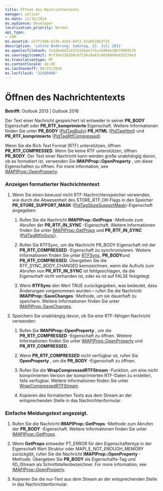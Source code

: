 ```yaml
---
title: Öffnen des Nachrichtentexts
manager: soliver
ms.date: 11/16/2014
ms.audience: Developer
localization_priority: Normal
api_type:
- COM
ms.assetid: e37fc9d8-433b-41b4-84f2-42a952063f35
description: 'Letzte Änderung: Samstag, 23. Juli 2011'
ms.openlocfilehash: 7a2dbe8d2143fd330ae1f5ca5804e30b79909576
ms.sourcegitcommit: 0cf39e5382b8c6f236c8a63c6036849ed3527ded
ms.translationtype: MT
ms.contentlocale: de-DE
ms.lasthandoff: 08/23/2018
ms.locfileid: "22569408"
---
```

# <a name="opening-message-text"></a>Öffnen des Nachrichtentexts

**Betrifft**: Outlook 2013 | Outlook 2016 
  
Der Text einer Nachricht gespeichert ist entweder in seiner **PR\_BODY** Eigenschaft oder **PR\_RTF\_komprimierte** Eigenschaft. Weitere Informationen finden Sie unter **PR\_BODY** ([PidTagBody](pidtagbody-canonical-property.md)) **PR\_HTML** ([PidTagHtml](pidtaghtml-canonical-property.md)) und **PR\_RTF\_komprimierte** ([PidTagRtfCompressed](pidtagrtfcompressed-canonical-property.md)). 

Wenn Sie die Rich Text Format (RTF) unterstützen, öffnen **PR\_RTF_COMPRESSED**. Wenn Sie keine RTF unterstützen, öffnen **PR\_BODY**. Der Text einer Nachricht kann werden große unabhängig davon, ob es formatiert ist, verwenden Sie **IMAPIProp::OpenProperty** , um diese Eigenschaften zu öffnen. For more information, see [IMAPIProp::OpenProperty](imapiprop-openproperty.md).
  
### <a name="to-display-formatted-message-text"></a>Anzeigen formatierter Nachrichtentext
  
1. Wenn Sie einen bewusst nicht RTF-Nachrichtenspeicher verwenden, wie durch die Abwesenheit des STORE_RTF_OK-Flags in den Speicher **PR_STORE_SUPPORT_MASK** ([PidTagStoreSupportMask](pidtagstoresupportmask-canonical-property.md))-Eigenschaft angegeben:
    
    1. Rufen Sie die Nachricht **IMAPIProp::GetProps** -Methode zum Abrufen der **PR_RTF_IN_SYNC** -Eigenschaft. Weitere Informationen finden Sie unter [IMAPIProp::GetProps](imapiprop-getprops.md) und **PR_RTF_IN_SYNC** ([PidTagRtfInSync](pidtagrtfinsync-canonical-property.md)).
        
    2. Rufen Sie RTFSync, um die Nachricht PR_BODY-Eigenschaft mit der **PR_RTF_COMPRESSED** -Eigenschaft zu synchronisieren. Weitere Informationen finden Sie unter [RTFSync](rtfsync.md), **PR_BODY**und **PR_RTF_COMPRESSED**. Übergeben Sie die RTF_SYNC_BODY_CHANGED kennzeichnen, wenn die Aufrufs zum Abrufen von **PR_RTF_IN_SYNC** ist fehlgeschlagen, da die Eigenschaft nicht vorhanden ist, oder es ist auf FALSE festgelegt. 
        
    3. Wenn **RTFSync** den Wert TRUE zurückgegeben, was bedeutet, dass Änderungen vorgenommen wurden – rufen Sie die Nachricht **IMAPIProp::SaveChanges** -Methode, um sie dauerhaft zu speichern. Weitere Informationen finden Sie unter [IMAPIProp::SaveChanges](imapiprop-savechanges.md).
    
2. Speichern Sie unabhängig davon, ob Sie eine RTF-fähigen Nachricht verwenden:
    
    1. Rufen Sie **IMAPIProp::OpenProperty** , um die **PR_RTF_COMPRESSED** -Eigenschaft zu öffnen. Weitere Informationen finden Sie unter [IMAPIProp::OpenProperty](imapiprop-openproperty.md) und **PR_RTF_COMPRESSED**.
        
    2. Wenn **PR_RTF_COMPRESSED** nicht verfügbar ist, rufen Sie **OpenProperty** , um die **PR_BODY** -Eigenschaft zu öffnen. 
        
    3. Rufen Sie die **WrapCompressedRTFStream** -Funktion, um eine nicht komprimierten Version der komprimierten RTF-Daten zu erstellen, falls verfügbar. Weitere Informationen finden Sie unter [WrapCompressedRTFStream](wrapcompressedrtfstream.md).
        
    4. Kopieren des formatierten Texts aus dem Stream an der entsprechenden Stelle in das Nachrichtenformular. 
    
### <a name="to-display-plain-message-text"></a>Einfache Meldungstext angezeigt.
  
1. Rufen Sie die Nachricht **IMAPIProp::GetProps** -Methode zum Abrufen der **PR_BODY** -Eigenschaft. Weitere Informationen finden Sie unter [IMAPIProp::GetProps](imapiprop-getprops.md).
    
2. Wenn **GetProps** entweder PT_ERROR für den Eigenschaftentyp in der Eigenschaft Wert Struktur oder MAPI_E_NOT_ENOUGH_MEMORY zurückgibt, rufen Sie die Nachricht **IMAPIProp::OpenProperty** -Methode. Übergeben Sie **PR_BODY** als Eigenschafts-Tag und IID_IStream als Schnittstellenbezeichner. For more information, see [IMAPIProp::OpenProperty](imapiprop-openproperty.md).
    
3. Kopieren Sie die nur-Text aus dem Stream an der entsprechenden Stelle in das Nachrichtenformular. 
    

